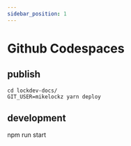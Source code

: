 ```yaml
---
sidebar_position: 1
---
```


# Github Codespaces

## publish

```
cd lockdev-docs/
GIT_USER=mikelockz yarn deploy
```

## development

npm run start
